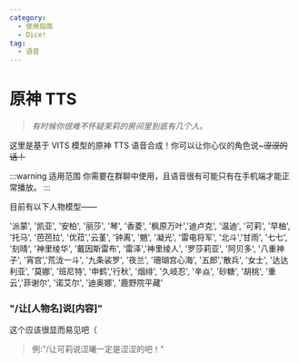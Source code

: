 ```yaml
---
category:
  - 使用指南
  - Dice!
tag:
  - 语音
---
```


# 原神 TTS

> _有时候你很难不怀疑茉莉的房间里到底有几个人。_

这里是基于 VITS 模型的原神 TTS 语音合成！你可以让你心仪的角色说~~~涩涩的话！~~

:::warning 适用范围
你需要在群聊中使用，且语音很有可能只有在手机端才能正常播放。
:::

目前有以下人物模型——

'派蒙', '凯亚', '安柏', '丽莎', '琴', '香菱', '枫原万叶','迪卢克', '温迪', '可莉', '早柚', '托马', '芭芭拉', '优菈','云堇', '钟离', '魈', '凝光', '雷电将军', '北斗','甘雨', '七七', '刻晴', '神里绫华', '戴因斯雷布', '雷泽','神里绫人', '罗莎莉亚', '阿贝多', '八重神子', '宵宫','荒泷一斗', '九条裟罗', '夜兰', '珊瑚宫心海', '五郎','散兵', '女士', '达达利亚', '莫娜', '班尼特', '申鹤','行秋', '烟绯', '久岐忍', '辛焱', '砂糖', '胡桃', '重云','菲谢尔', '诺艾尔', '迪奥娜', '鹿野院平藏'

### "/让[人物名]说[内容]"

这个应该很显而易见吧（

> 例:"/让可莉说涩曦一定是涩涩的吧！"
